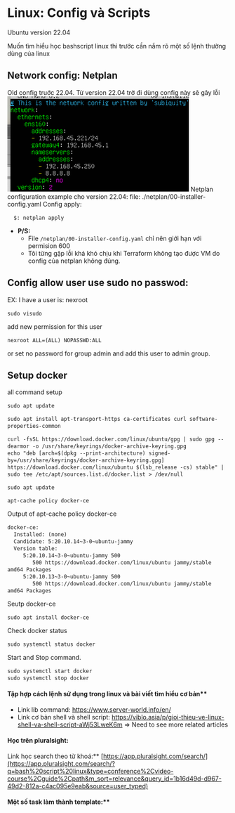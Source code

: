 # Linux: Config và Scripts

Ubuntu version 22.04

Muốn tìm hiểu học bashscript linux thì trước cần nắm rõ một số lệnh thường dùng của linux



## Network config: Netplan


Old config truớc 22.04. Từ version 22.04 trở đi dùng config này sẽ gây lỗi
![img](./.img/old-netplan-config.png)
Netplan configuration example cho version 22.04:
file: ./netplan/00-installer-config.yaml
Config apply:

```
  $: netplan apply
```

- **P/S:**
  - File `/netplan/00-installer-config.yaml` chỉ nên giới hạn với permision 600
  - Tôi từng gặp lỗi khá khó chịu khi Terraform không tạo được VM do config của netplan không đúng.
## Config allow user use sudo no passwod:
EX: I have a user is: nexroot
```
sudo visudo
```
add new permission for this user
```
nexroot ALL=(ALL) NOPASSWD:ALL
```
or set no password for group admin and add this user to admin group.

## Setup docker
all command setup
```
sudo apt update
```
```
sudo apt install apt-transport-https ca-certificates curl software-properties-common
```
```
curl -fsSL https://download.docker.com/linux/ubuntu/gpg | sudo gpg --dearmor -o /usr/share/keyrings/docker-archive-keyring.gpg
echo "deb [arch=$(dpkg --print-architecture) signed-by=/usr/share/keyrings/docker-archive-keyring.gpg] https://download.docker.com/linux/ubuntu $(lsb_release -cs) stable" | sudo tee /etc/apt/sources.list.d/docker.list > /dev/null
```
```
sudo apt update
```
```
apt-cache policy docker-ce
```
Output of apt-cache policy docker-ce

```
docker-ce:
  Installed: (none)
  Candidate: 5:20.10.14~3-0~ubuntu-jammy
  Version table:
     5:20.10.14~3-0~ubuntu-jammy 500
        500 https://download.docker.com/linux/ubuntu jammy/stable amd64 Packages
     5:20.10.13~3-0~ubuntu-jammy 500
        500 https://download.docker.com/linux/ubuntu jammy/stable amd64 Packages
```
Seutp docker-ce
```
sudo apt install docker-ce
```

Check docker status
```
sudo systemctl status docker
```
Start and Stop command.
```
sudo systemctl start docker
sudo systemctl stop docker
```

#### Tập hợp cách lệnh sử dụng trong linux và bài viết tìm hiểu cơ bản**

- Link lib command:  https://www.server-world.info/en/
- Link cơ bản shell và shell script: https://viblo.asia/p/gioi-thieu-ve-linux-shell-va-shell-script-aWj53LweK6m => Need to see more related articles

#### Học trên pluralsight: 

Link học search theo từ khoá:** [https://app.pluralsight.com/search/](https://app.pluralsight.com/search/?q=bash%20script%20linux&type=conference%2Cvideo-course%2Cguide%2Cpath&m_sort=relevance&query_id=1b16d49d-d967-49d2-812a-c4ac095e9eab&source=user_typed)

#### Một số task làm thành template:**
